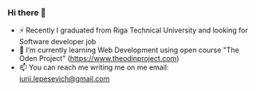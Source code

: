 ### Hi there 👋

- ⚡ Recently I graduated from Riga Technical University and looking for Software developer job
- 🌱 I’m currently learning Web Development using open course "The Oden Project" (https://www.theodinproject.com)
- 📫 You can reach me writing me on me email: iurii.lepesevich@gmail.com
